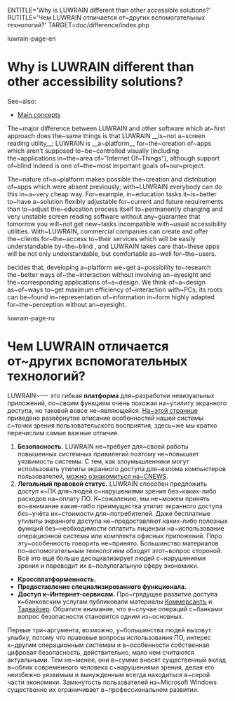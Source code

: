 
ENTITLE='Why is LUWRAIN different than other accessible solutions?'
RUTITLE='Чем LUWRAIN отличается от~других вспомогательных технологий?'
TARGET=doc/difference/index.php

luwrain-page-en

# Why is LUWRAIN different than other accessibility solutions?

See~also:

* [Main concepts](local:/doc/user/manual/intro/)

The~major difference between LUWRAIN and other software which at~first approach does the~same things 
is that LUWRAIN __is~not a~screen reading utility__;
LUWRAIN is __a~platform__ for~the~creation of~apps which aren't supposed to~be~controlled visually
(including the~applications in~the~area of~"Internet Of~Things"),
although support of~blind indeed is  one of~the~most important goals of~our~project.

The~nature of~a~platform makes possible the~creation and distribution of~apps which were absent previously;
with~LUWRAIN everybody can do this in~a~very cheap way.
For~example, in~education tasks  it~is~better to~have a~solution flexibly adjustable  for~current and future requirements
than  to~adjust the~education process itself to~permanently changing and very unstable screen reading software
without any~guarantee that tomorrow you will~not get new~tasks incompatible with~usual accessibility utilities.
With~LUWRAIN, commercial companies can create and offer the~clients for~the~access to~their services which will be easily understandable by~the~blind ,
and LUWRAIN  takes care that~these apps will be
not only understandable, but comfortable as~well for~the~users.

becides that,  developing a~platform we~get a~possibility to~research
the~better ways of~the~interaction without involving an~eyesight  and the~corresponding applications of~a~design.
We think of~a~design  as~of~ways  to~get maximum  efficiency of~interaction with~PCs;
its roots  can be~found in~representation of~information  in~form highly adapted for~the~perception without an~eyesight.


luwrain-page-ru

# Чем LUWRAIN отличается от~других вспомогательных технологий?

LUWRAIN~--- это гибкая __платформа__ для~разработки невизуальных приложений,
по~своим функциям очень похожая на~утилиту экранного доступа, но таковой вовсе не~являющейся.
[На~этой странице](local:/doc/about/) приведено развёрнутое описание особенностей нашей системы с~точки зрения пользовательского восприятия,
здесь~же мы кратко перечислим самые важные отличия.

1. __Безопасность.__
LUWRAIN не~требует для~своей работы повышенных системных привилегий
поэтому не~повышает уязвимость системы.
С тем, как злоумышленники могут использовать утилиты экранного доступа для~взлома компьютеров пользователей, [можно ознакомиться на~CNEWS](https://www.cnews.ru/news/top/2019-09-27_tainstvennye_zloumyshlenniki_1).
1. __Легальный правовой статус.__
LUWRAIN способен предложить доступ к~ПК для~людей с~нарушениями зрения  без~каких-либо расходов на~оплату ПО.
К~сожалению, мы не~можем принять во~внимание какие-либо преимущества  утилит экранного доступа
без~учёта их~стоимости для~потребителей.
Даже бесплатные утилиты экранного доступа не~предоставляют каких-либо полезных функций без~необходимости оплатить лицензии на~использование операционной системы или комплекта офисных приложений.
Ппро эту~особенность говорить не~принято.
Большинство материалов по~вспомогательным технологиям обходят этот~вопрос стороной.
Всё это ещё больше десоциализирует людей с~нарушениями зрения и переводит их в~полулегальную сферу экономики.
* __Кроссплатформенность.__
* __Предоставление специализированного функционала.__
* __Доступ к~Интернет-сервисам.__
Про~грядущее развитие доступа к~банковским услугам публиковали материалы
[Коммерсантъ](https://www.kommersant.ru/doc/4060395)
и
[Тадвайзер](http://www.tadviser.ru/index.php/%D0%A1%D1%82%D0%B0%D1%82%D1%8C%D1%8F:%D0%92_%D0%B1%D0%B0%D0%BD%D0%BA%D0%BE%D0%B2%D1%81%D0%BA%D0%BE%D0%BC_%D1%81%D0%B5%D0%BA%D1%82%D0%BE%D1%80%D0%B5_%D0%A0%D0%BE%D1%81%D1%81%D0%B8%D0%B8_%D0%BD%D0%B0%D1%87%D0%B8%D0%BD%D0%B0%D0%B5%D1%82%D1%81%D1%8F_API-%D1%82%D1%80%D0%B0%D0%BD%D1%81%D1%84%D0%BE%D1%80%D0%BC%D0%B0%D1%86%D0%B8%D1%8F).
Обратите внимание, что в~случае операций с~банками вопрос безопасности становится одним из~основных.





Первые три~аргумента, возможно, у~большинства людей вызовут улыбку,
потому что правовые вопросы использования ПО, интерес к~другим операционным системам и в~особенности  собственная цифровая безопасность, действительно,
мало кем считаются актуальными.
Тем не~менее, они в~сумме вносят существенный вклад в~облик современного человека с~нарушениями зрения,
делая его неизбежно уязвимым и вынужденным всегда находиться в~серой части экономики.
Замкнутость пользователей на~Microsoft Windows существенно их ограничивает  в~профессиональном развитии.
